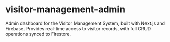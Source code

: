# visitor-management-admin
Admin dashboard for the Visitor Management System, built with Next.js and Firebase. Provides real-time access to visitor records, with full CRUD operations synced to Firestore.

